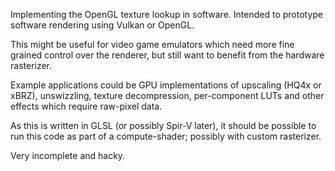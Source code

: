 Implementing the OpenGL texture lookup in software.
Intended to prototype software rendering using Vulkan or OpenGL.

This might be useful for video game emulators which need more fine grained control over the renderer, but still want to benefit from the hardware rasterizer.

Example applications could be GPU implementations of upscaling (HQ4x or xBRZ), unswizzling, texture decompression, per-component LUTs and other effects which require raw-pixel data.

As this is written in GLSL (or possibly Spir-V later), it should be possible to run this code as part of a compute-shader; possibly with custom rasterizer.

Very incomplete and hacky.

